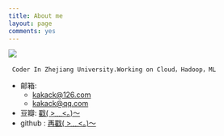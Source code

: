 ```yaml
---
title: About me
layout: page
comments: yes
---
```

  
![](http://img4.duitang.com/uploads/item/201305/06/20130506224101_rxQFe.thumb.600_0.jpeg)




     Coder In Zhejiang University.Working on Cloud，Hadoop，ML
                      
                      
- 邮箱:  
  + kakack@126.com  
  + kakack@qq.com  
- 豆瓣: [戳( >﹏<。)～](http://www.douban.com/people/kakack/)  
- github : [再戳( >﹏<。)～](https://github.com/kakack)  

